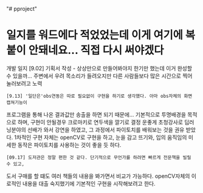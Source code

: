 "# pproject" 

 # 일지를  워드에다 적었었는데 이게 여기에 복붙이 안돼네요... 직접 다시 써야겠다

개발 일지 
    [9.02] 기획서 작성 - 상상만으로 만들어봐야지 한기만 했는데 이거 완성할 수 있을까...
주변에서 우려 목소리가 들려오지만 다른 사람들보다 많은 시간으로 찍어 눌러보려고 노력

    [9.13] '일단은'obs연동은 따로 필요없이 구현을 하기로 생각했다. 아마 obs자체의 화면 캡쳐기능이
프로그램을 통해 나온 결과값만 송출을 하면 되기 때문에...
기본적으로 투명배경을 목적으로 하며, 구현이 안될경우 크로마키로 연두색을 깔기로 결정
운좋게 초청강사로 딥러닝분야의 선배가 와서 강연을 하였고, 그 과정에서 파이토치를 배워보는 것을
권유 받았다. 1차적인 구현 자체는 openCV로 구현을 하고, 눈을 감고 뜨기와, 입의 움직임의 미세한
동작은 파이토치를 사용하는 것이 좋을 듯 하다.

    [09.17] 도저관은 정말 편한 것 같다. 단기적으로 무언가를 하려면 빠르게 전문책을 빌릴 수 있고,
도서 구매를 할 떄도 여러 책들의 내용을 봐가면서 비교가 가능하다. openCV자체의 이로적인 내용을 
대출 숙지했기에 기본적인 구현을 시작해보려고 한다.